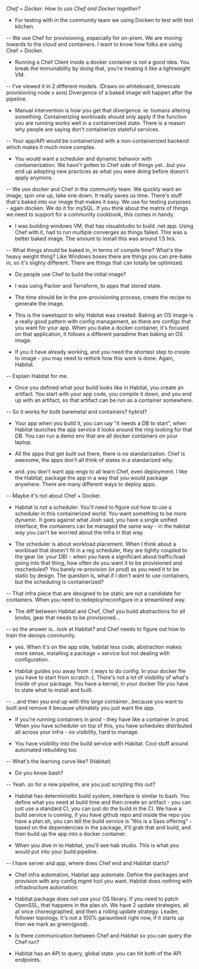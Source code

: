*Chef + Docker: How to use Chef and Docker together?*

- For testing with in the community team we using Docken to test with test kitchen.

-- We use Chef for provisioning, especially for on-prem. We are moving towards to the cloud and containers. I want to know how folks are using Chef + Docker.

- Running a Chef Client inside a docker container is not a good idea. You break the immunability by doing that, you're treating it like a lightweight VM.

-- I've viewed it in 2 different models. (Draws on whiteboard, timescale provisioning node x axis) Divergence of a baked image will happen after the pipeline. 

- Manual intervention is how you get that divergence. ie: humans altering something. Containerizing workloads should only apply if the function you are running works well in a containerized state. There is a reason why people are saying don't containerize stateful services.

-- Your app/API would be containerized with a non-containerized backend which makes it much more complex.

- You would want a scheduler and dynamic behavior with containerization. We havn't gotten to Chef side of things yet...but you end up adopting new practices as what you were doing before doesn't apply anymore.

-- We use docker and Chef in the community team. We quickly want an image, spin one up, take one down. It really saves us time. There's stuff that's baked into our image that makes it easy. We use for testing purposes - again docken. We do it for mySQL. If you think about the matrix of things we need to support for a community cookbook, this comes in handy.

- I was building windows VM, that has visualstudio to build .net app. Using Chef with it, had to run multiple converges as things failed. This was a better baked image. The amount to install this was around 1.5 hrs. 

-- What things should be baked in, in terms of compile time? What's the heavy weight thing? Like Windows boxes there are things you can pre-bake in, so it's slighty different. There are things that can totally be optimized.

- Do people use Chef to build the initial image? 

- I was using Packer and Terraform, to apps that stored state.

- The time should be in the pre-provisioning process, create the recipe to generate the image.

- This is the sweetspot to why Habitat was created. Baking an OS image is a really good pattern with config management, as there are configs that you want for your app. When you bake a docker container, it's focused on that application, it follows a different paradime than baking an OS image.

- If you it have already working, and you need the shortest step to create to image - you may need to rethink how this work is done. Again, Habitat.

-- Explain Habitat for me.

- Once you defined what your build looks like in Habitat, you create an artifact. You start with your app code, you compile it down, and you end up with an artifact, so that artifact can be run as a container somewhere. 

-- So it works for both baremetal and containers? hybrid?

- Your app when you build it, you can say "it needs a DB to start", when Habitat launches the app service it looks around the ring looking for that DB. You can run a demo env that are all docker containers on your laptop. 

- All the apps that get built out there, there is no standarization. Chef is awesome, the apps don't all think of states in a standarized why.

- and..you don't want app engs to all learn Chef, even deployment. I like the Habitat, package the app in a way that you would package anywhere. There are many different ways to deploy apps. 

-- Maybe it's not about Chef + Docker. 

- Habitat is not a scheduler. You'll need to figure out how to use a scheduler in this containerized world. You want something to be more dynamic. It goes against what Josh said, you have a single unified interface, the containers can be managed the same way - in the habitat way you can't be worried about the infra in that way.

- The scheduler is about workload placement. When I think about a workload that doesn't fit in a reg scheduler, they are tightly coupled to the gear (ie: your DB) - when you have a significant about traffic/load going into that thing, how often do you want it to be provisioned and rescheduled? You barely re-provision (in prod) as you need it to be static by design. The question is, what if I don't want to use containers, but the scheduling is containerized?

-- That infra piece that are designed to be static are not a candidate for containers. When you need to redeploy/reconfigure in a streamlined way.

- The diff between Habitat and Chef, Chef you build abstractions for all knobs, gear that needs to be provisioned...

-- so the answer is...look at Habitat? and Chef needs to figure out how to train the devops community.

- yes. When it's on the app side, habitat less code, abstraction makes more sense, installing a package + service but not dealing with configuration.

- Habitat guides you away from :( ways to do config. In your docker file you have to start from scratch :(. There's not a lot of visibility of what's inside of your package. You have a kernel, in your docker file you have to state what to install and built.

-- ...and then you end up with this large container...because you want to built and remove it because ultimately you just want the app.

- If you're running containers in prod - they have like a container in prod. When you have scheduler on top of this, you have schedules distributed all across your infra - no visibility, hard to manage. 

- You have visibility into the build service with Habitat. Cool stuff around automated rebuilding too.

-- What's the learning curve like? (Habitat)

- Do you know bash?

-- Yeah. so for a new pipeline, are you just scripting this out?

- Habitat has determinisitic build system, interface is similar to bash. You define what you need at build time and then create an artifact - you can just use a standard CI, you can just do the build in the CI. We have a build service is coming, if you have github repo and inside the repo you have a plan.sh, you can tell the build service is "this is a Sass offering" - based on the dependencies in the package, it'll grab that and build, and then build up the app into a docker container.

- When you dive in to Habitat, you'll see hab studio. This is what you would put into your build pipeline.

-- I have server and app, where does Chef end and Habitat starts?

- Chef infra automation, Habitat app automate. Define the packages and provision with any config mgmt tool you want. Habitat does nothing with infrastructure automation.

- Habitat package does not use your OS library. If you need to patch OpenSSL, that happens in the plan.sh.  We have 2 update strategies, all at once choreographed, and then a rolling update strategy. Leader, follower topology. It's not a 100% garaunteed right now, if it starts up then we mark as green(good).

- Is there communication between Chef and Habitat so you can query the Chef run?

- Habitat has an API to query, global state. you can hit both of the API endpoints.
 